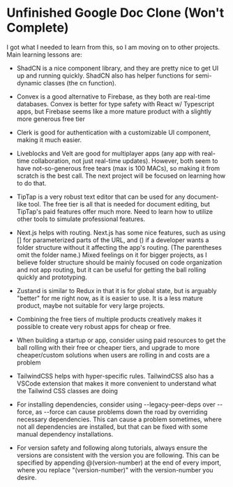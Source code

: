 # Unfinished Google Doc Clone (Won't Complete)

I got what I needed to learn from this, so I am moving on to other projects. Main learning lessons are:

- ShadCN is a nice component library, and they are pretty nice to get UI up and running quickly. ShadCN also has helper functions for semi-dynamic classes (the cn function).

- Convex is a good alternative to Firebase, as they both are real-time databases. Convex is better for type safety with React w/ Typescript apps, but Firebase seems like a more mature product with a slightly more generous free tier

- Clerk is good for authentication with a customizable UI component, making it much easier.

- Liveblocks and Velt are good for multiplayer apps (any app with real-time collaboration, not just real-time updates). However, both seem to have not-so-generous free tears (max is 100 MACs), so making it from scratch is the best call. The next project will be focused on learning how to do that.

- TipTap is a very robust text editor that can be used for any document-like tool. The free tier is all that is needed for document editing, but TipTap's paid features offer much more. Need to learn how to utilize other tools to simulate professional features.

- Next.js helps with routing. Next.js has some nice features, such as using [] for parameterized parts of the URL, and () if a developer wants a folder structure without it affecting the app's routing. (The parentheses omit the folder name.) Mixed feelings on it for bigger projects, as I believe folder structure should be mainly focused on code organization and not app routing, but it can be useful for getting the ball rolling quickly and prototyping.

- Zustand is similar to Redux in that it is for global state, but is arguably "better" for me right now, as it is easier to use. It is a less mature product, maybe not suitable for very large projects.

- Combining the free tiers of multiple products creatively makes it possible to create very robust apps for cheap or free.

- When building a startup or app, consider using paid resources to get the ball rolling with their free or cheaper tiers, and upgrade to more cheaper/custom solutions when users are rolling in and costs are a problem

- TailwindCSS helps with hyper-specific rules. TailwindCSS also has a VSCode extension that makes it more convenient to understand what the Tailwind CSS classes are doing

- For installing dependencies, consider using --legacy-peer-deps over --force, as --force can cause problems down the road by overriding necessary dependencies. This can cause a problem sometimes, where not all dependencies are installed, but that can be fixed with some manual dependency installations.

- For version safety and following along tutorials, always ensure the versions are consistent with the version you are following. This can be specified by appending @(version-number) at the end of every import, where you replace "(version-number)" with the version-number you desire.
